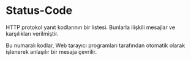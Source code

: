 # Status-Code

HTTP protokol yanıt kodlarının bir listesi. Bunlarla ilişkili mesajlar ve karşılıkları verilmiştir.

Bu numaralı kodlar, Web tarayıcı programları tarafından otomatik olarak işlenerek anlaşılır bir mesaja çevrilir.
